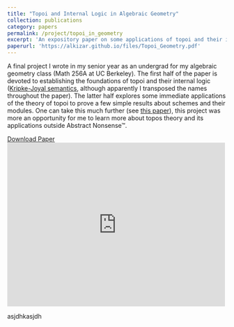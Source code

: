 ```yaml
---
title: "Topoi and Internal Logic in Algebraic Geometry"
collection: publications
category: papers
permalink: /project/topoi_in_geometry
excerpt: 'An expository paper on some applications of topoi and their internal logic in algebraic geometry.'
paperurl: 'https://alkizar.github.io/files/Topoi_Geometry.pdf'
---
```


A final project I wrote in my senior year as an undergrad for my algebraic geometry class (Math 256A at UC Berkeley). The first half of the paper is devoted to establishing the foundations of topoi and their internal logic ([Kripke-Joyal semantics](https://ncatlab.org/nlab/show/Kripke-Joyal+semantics), although apparently I transposed the names throughout the paper). The latter half explores some immediate applications of the theory of topoi to prove a few simple results about schemes and their modules. One can take this much further (see [this paper](https://arxiv.org/abs/2111.03685)), this project was more an opportunity for me to learn more about topos theory and its applications outside Abstract Nonsense™.

<a href='https://alkizar.github.io/files/Topoi_Geometry.pdf'>Download Paper</a>
<embed src= "https://alkizar.github.io/files/Topoi_Geometry.pdf" type='application/pdf' width= "500" height= "375">

asjdhkasjdh